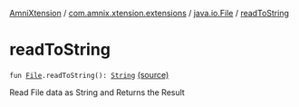 [AmniXtension](../../index.md) / [com.amnix.xtension.extensions](../index.md) / [java.io.File](index.md) / [readToString](./read-to-string.md)

# readToString

`fun `[`File`](http://docs.oracle.com/javase/6/docs/api/java/io/File.html)`.readToString(): `[`String`](https://kotlinlang.org/api/latest/jvm/stdlib/kotlin/-string/index.html) [(source)](https://github.com/AmniX/AmniXTension/tree/master/AmniXtension/src/main/java/com/amnix/xtension/extensions/FileExtensions.kt#L23)

Read File data as String and Returns the Result

